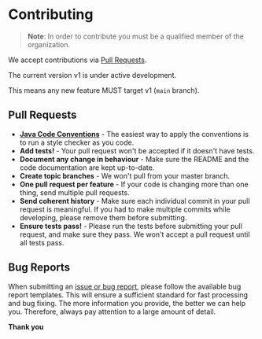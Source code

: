 # Contributing

> **Note**: In order to contribute you must be a qualified member of the organization.

We accept contributions via [Pull Requests](https://github.com/stefanzone/geocode-sdk-for-java/pulls).

The current version v1 is under active development.

This means any new feature MUST target v1 (`main` branch).

## Pull Requests

- **[Java Code Conventions](https://www.oracle.com/technetwork/java/codeconventions-150003.pdf)** - The easiest way to apply the conventions is to run a style checker as you code.
- **Add tests!** - Your pull request won't be accepted if it doesn't have tests.
- **Document any change in behaviour** - Make sure the README and the code documentation are kept up-to-date.
- **Create topic branches** - We won't pull from your master branch.
- **One pull request per feature** - If your code is changing more than one thing, send multiple pull requests.
- **Send coherent history** - Make sure each individual commit in your pull request is meaningful. If you had to make multiple commits while developing, please remove them before submitting.
- **Ensure tests pass!** - Please run the tests before submitting your pull request, and make sure they pass. We won't accept a pull request until all tests pass.

## Bug Reports

When submitting an [issue or bug report](https://github.com/stefanzone/geocode-sdk-for-java/issues/new/choose), please follow the available bug report templates. This will ensure a sufficient standard for fast processing and bug fixing. The more information you provide, the better we can help you. Therefore, always pay attention to a large amount of detail.

**Thank you**
